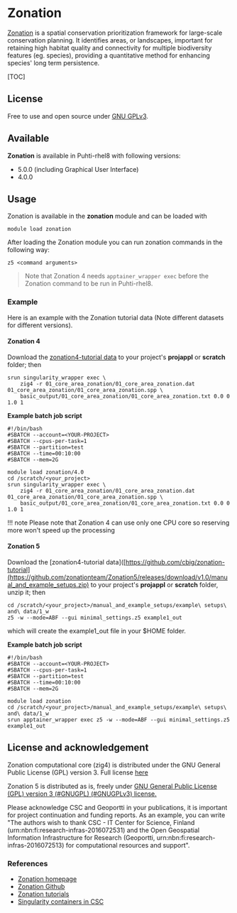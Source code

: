 # Zonation

[Zonation](https://www.syke.fi/zonation) is a spatial conservation prioritization framework for large-scale conservation planning. It identifies areas, or landscapes, important for retaining high habitat quality and connectivity for multiple biodiversity features (eg. species), providing a quantitative method for enhancing species' long term persistence.

[TOC]

## License

Free to use and open source under [GNU GPLv3](https://www.gnu.org/licenses/gpl-3.0.html).

## Available

__Zonation__ is available in Puhti-rhel8 with following versions:

* 5.0.0 (including Graphical User Interface)
* 4.0.0

## Usage

Zonation is available in the __zonation__ module and can be loaded with

`module load zonation`

After loading the Zonation module you can run zonation commands in the following way:

```
z5 <command arguments>
```

> Note that Zonation 4 needs `apptainer_wrapper exec` before the Zonation command to be run in Puhti-rhel8.

### Example

Here is an example with the Zonation tutorial data (Note different datasets for different versions).

#### Zonation 4

Download the [zonation4-tutorial data](https://github.com/cbig/zonation-tutorial) to your project's __projappl__ or __scratch__ folder; then

```
srun singularity_wrapper exec \
    zig4 -r 01_core_area_zonation/01_core_area_zonation.dat 01_core_area_zonation/01_core_area_zonation.spp \
    basic_output/01_core_area_zonation/01_core_area_zonation.txt 0.0 0 1.0 1
```
**Example batch job script**

```
#!/bin/bash
#SBATCH --account=<YOUR-PROJECT>
#SBATCH --cpus-per-task=1
#SBATCH --partition=test
#SBATCH --time=00:10:00
#SBATCH --mem=2G

module load zonation/4.0
cd /scratch/<your_project>
srun singularity_wrapper exec \
    zig4 -r 01_core_area_zonation/01_core_area_zonation.dat 01_core_area_zonation/01_core_area_zonation.spp \
    basic_output/01_core_area_zonation/01_core_area_zonation.txt 0.0 0 1.0 1
```


!!! note
    Please note that Zonation 4 can use only one CPU core so reserving more won't speed up the processing
    
#### Zonation 5

Download the [zonation4-tutorial data]([https://github.com/cbig/zonation-tutorial](https://github.com/zonationteam/Zonation5/releases/download/v1.0/manual_and_example_setups.zip) to your project's __projappl__ or __scratch__ folder, unzip it; then

```
cd /scratch/<your_project>/manual_and_example_setups/example\ setups\ and\ data/1_w
z5 -w --mode=ABF --gui minimal_settings.z5 example1_out
```
which will create the example1_out file in your $HOME folder.

**Example batch job script**

```
#!/bin/bash
#SBATCH --account=<YOUR-PROJECT>
#SBATCH --cpus-per-task=1
#SBATCH --partition=test
#SBATCH --time=00:10:00
#SBATCH --mem=2G

module load zonation
cd /scratch/<your_project>/manual_and_example_setups/example\ setups\ and\ data/1_w
srun apptainer_wrapper exec z5 -w --mode=ABF --gui minimal_settings.z5 example1_out
```

## License and acknowledgement

Zonation computational core (zig4) is distributed under the GNU General Public License (GPL) version 3. Full license [here](https://github.com/cbig/zonation-core/blob/master/LICENSE)

Zonation 5 is distributed as is, freely under [GNU General Public License (GPL) version 3 (#GNUGPL) (#GNUGPLv3) license.](https://www.gnu.org/licenses/gpl-3.0.html)

Please acknowledge CSC and Geoportti in your publications, it is important for project continuation and funding reports.
As an example, you can write "The authors wish to thank CSC - IT Center for Science, Finland (urn:nbn:fi:research-infras-2016072531) and the Open Geospatial Information Infrastructure for Research (Geoportti, urn:nbn:fi:research-infras-2016072513) for computational resources and support".

### References

* [Zonation homepage](https://www.syke.fi/zonation)
* [Zonation Github](https://github.com/cbig/zonation-core)
* [Zonation tutorials](https://github.com/cbig/zonation-tutorial)
* [Singularity containers in CSC](../computing/containers/run-existing.md)



